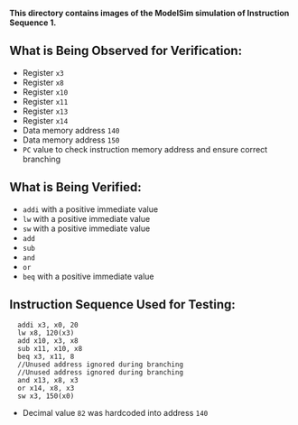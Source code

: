 **This directory contains images of the ModelSim simulation of Instruction Sequence 1.**

## What is Being Observed for Verification:
 - Register `x3`
 - Register `x8`
 - Register `x10`
 - Register `x11`
 - Register `x13`
 - Register `x14`
 - Data memory address `140`
 - Data memory address `150`
 - `PC` value to check instruction memory address and ensure correct branching

## What is Being Verified:
 - `addi` with a positive immediate value
 - `lw` with a positive immediate value
 - `sw` with a positive immediate value
 - `add`
 - `sub`
 - `and`
 - `or`
 - `beq` with a positive immediate value

## Instruction Sequence Used for Testing:
``` assembly
  addi x3, x0, 20
  lw x8, 120(x3)
  add x10, x3, x8
  sub x11, x10, x8
  beq x3, x11, 8
  //Unused address ignored during branching
  //Unused address ignored during branching
  and x13, x8, x3
  or x14, x8, x3
  sw x3, 150(x0)
 ```
  - Decimal value `82` was hardcoded into address `140`
  
